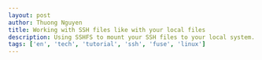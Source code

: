 ```yaml
---
layout: post
author: Thuong Nguyen
title: Working with SSH files like with your local files 
description: Using SSHFS to mount your SSH files to your local system. No longer bother with Filezilla or heavy IDE.
tags: ['en', 'tech', 'tutorial', 'ssh', 'fuse', 'linux']
---
```

